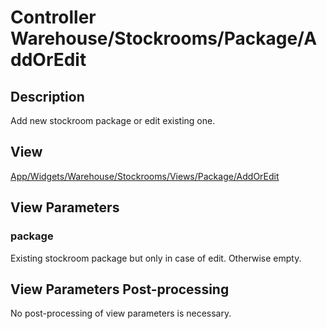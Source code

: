 # Controller Warehouse/Stockrooms/Package/AddOrEdit

## Description

Add new stockroom package or edit existing one.

## View

[App/Widgets/Warehouse/Stockrooms/Views/Package/AddOrEdit](../../Views/Package/AddOrEdit.md)

## View Parameters

### package
Existing stockroom package but only in case of edit. Otherwise empty.

## View Parameters Post-processing

No post-processing of view parameters is necessary.